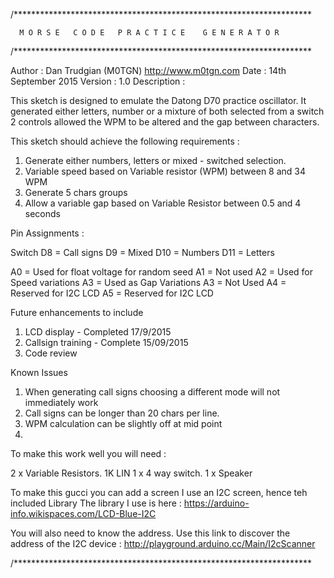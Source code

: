 /********************************************************************

      M O R S E   C O D E   P R A C T I C E    G E N E R A T O R

/********************************************************************

Author       : Dan Trudgian (M0TGN) http://www.m0tgn.com
Date         : 14th September 2015
Version      : 1.0
Description  :

This sketch is designed to emulate the Datong D70 practice oscillator.
It generated either letters, number or a mixture of both selected from a switch
2 controls allowed the WPM to be altered and the gap between characters.

This sketch should achieve the following requirements :

  1. Generate either numbers, letters or mixed - switched selection.
  2. Variable speed based on Variable resistor (WPM) between 8 and 34 WPM
  3. Generate 5 chars groups
  4. Allow a variable gap based on Variable Resistor between 0.5 and 4 seconds

Pin Assignments :

Switch
D8 = Call signs
D9 = Mixed
D10 = Numbers
D11 = Letters

A0 = Used for float voltage for random seed
A1 = Not used
A2 = Used for Speed variations
A3 = Used as Gap Variations
A3 = Not Used
A4 = Reserved for I2C LCD
A5 = Reserved for I2C LCD

Future enhancements to include
  1. LCD display - Completed 17/9/2015
  2. Callsign training - Complete 15/09/2015
  3. Code review
  
Known Issues
1. When generating call signs choosing a different mode will not immediately work
2. Call signs can be longer than 20 chars per line.
3. WPM calculation can be slightly off at mid point
4. 


To make this work well you will need :

2 x Variable Resistors. 1K LIN
1 x 4 way switch.
1 x Speaker

To make this gucci you can add a screen
I use an I2C screen, hence teh included Library
The library I use is here :
https://arduino-info.wikispaces.com/LCD-Blue-I2C

You will also need to know the address.
Use this link to discover the address of the I2C device :
http://playground.arduino.cc/Main/I2cScanner

  
/********************************************************************
